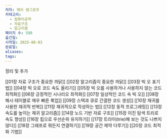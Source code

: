 ```yaml
---
저자: 제이 웬그로우
카테고리:
  - 컴퓨터공학
  - 자료구조
  - 알고리즘
페이지 수: 580
출간일: 
시작일: 2025-08-03
완료일: 
aliases: 
tags:
---
```

정리 및 추가

[[01장 자료 구조가 중요한 까닭]]
[[02장 알고리즘이 중요한 까닭]]
[[03장 빅 오 표기법]]
[[04장 빅 오로 코드 속도 올리기]]
[[05장 빅 오를 사용하거나 사용하지 않는 코드 최적화]]
[[06장 긍정적인 시나리오 최적화]]
[[07장 일상적인 코드 속 빅 오]]
[[08장 해시 테이블로 매우 빠른 룩업]]
[[09장 스택과 큐로 간결한 코드 생성]]
[[10장 재귀를 사용한 재귀적 반복]]
[[11장 재귀적으로 작성하는 법]]
[[12장 동적 프로그래밍]]
[[13장 속도를 높이는 재귀 알고리즘]]
[[14장 노드 기반 자료 구조]]
[[15장 이진 탐색 트리로 속도 향상]]
[[16장 힙으로 우선순위 유지하기]]
[[17장 트라이(trie)해 보는 것도 나쁘지 않다]]
[[18장 그래프로 뭐든지 연결하기]]
[[19장 공간 제약 다루기]]
[[20장 코드 최적화 기법]]
